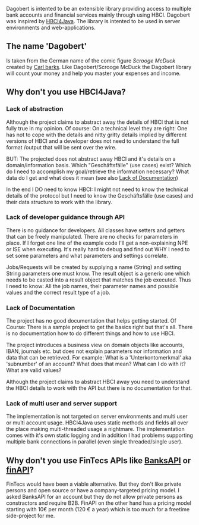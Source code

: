 Dagobert is intented to be an extensible library providing access to multiple bank accounts and financial services mainly through using HBCI. Dagobert was inspired by [HBCI4Java](https://github.com/hbci4j/hbci4java/). The library is intented to be used in server environments and web-applications.

## The name 'Dagobert'
Is taken from the German name of the comic figure *Scrooge McDuck* created by [Carl barks](https://de.wikipedia.org/wiki/Carl_Barks). Like Dagobert/Scrooge McDuck the Dagobert library will count your money and help you master your expenses and income.
 
## Why don't you use HBCI4Java?
 
### Lack of abstraction
Although the project claims to abstract away the details of HBCI that is not fully true in my opinion.
Of course: On a technical level they are right: One has not to cope with the details and nitty gritty details implied by
different versions of HBCI and a developer does not need to understand the full format /output that will be sent over the wire.

BUT: The projected does not abstract away HBCI and it's details on a domain/information basis.
Which "Geschäftsfälle" (use cases) exist? Which do I need to accomplish my goal/retrieve the information necessary?
What data do I get and what does it mean (see also [Lack of Documentation](#lack-of-documentation))

In the end I DO need to know HBCI: I might not need to know the technical details of the protocol but I need to know the Geschäftsfälle (use cases) and their data structure to work with the library.


### Lack of developer guidance through API
There is no guidance for developers. 
All classes have setters and getters that can be freely manipulated.
There are no checks for parameters in place.
If I forget one line of the example code I'll get a non-explaining NPE or ISE when executing.
It's really hard to debug and find out WHY I need to set some parameters and what parameters and settings correlate.

Jobs/Requests will be created by supplying a name (String) and setting String parameters one must know.
The result object is a generic one which needs to be casted into a result object that matches the job executed.
Thus I need to know: All the job names, their parameter names and possible values and the correct result type of a job.   
 
### Lack of Documentation
The project has no good documentation that helps getting started. 
Of Course: There is a sample project to get the basics right but that's all.
There is no documentation how to do different things and how to use HBCI.

The project introduces a business view on domain objects like accounts, IBAN, journals  etc. but does not explain parameters nor information and data that can be retrieved.
For example: What is a 'Unterkontomerkmal' aka 'subnumber' of an account? What does that mean? What can I do with it? What are valid values?
 
Although the project claims to abstract HBCI away you need to understand the HBCI details to work with the API but there is no documentation for that.


### Lack of multi user and server support
The implementation is not targeted on server environments and multi user or multi account usage.
HBCI4Java uses static methods and fields all over the place making multi-threaded usage a nightmare.
The implementation comes with it's own static logging and in addition I had problems supporting multiple bank connections in parallel (even single threaded/single user).
 
 
 ## Why don't you use FinTecs APIs like [BanksAPI](https://banksapi.de/) or [finAPI](https://www.finapi.io/)?
 FinTecs would have been a viable alternative.
 But they don't like private persons and open source or have a company-targeted pricing model.
 I asked BanksAPI for an account but they do not allow private persons as constractors and require B2B.
 FinAPI on the other hand has a pricing model starting with 10€ per month (120 € a year) which is too much for a freetime side-project for me.
